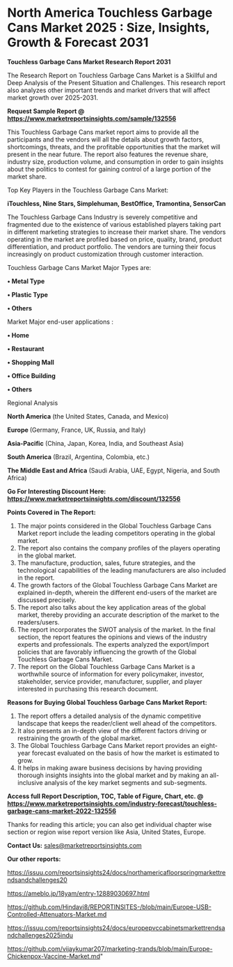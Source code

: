 # North America Touchless Garbage Cans Market 2025 : Size, Insights, Growth & Forecast 2031

<strong>Touchless Garbage Cans Market Research Report 2031</strong>

The Research Report on Touchless Garbage Cans Market is a Skillful and Deep Analysis of the Present Situation and Challenges. This research report also analyzes other important trends and market drivers that will affect market growth over 2025-2031.

<strong>Request Sample Report @ <a href=https://www.marketreportsinsights.com/sample/132556>https://www.marketreportsinsights.com/sample/132556</a></strong>

This Touchless Garbage Cans market report aims to provide all the participants and the vendors will all the details about growth factors, shortcomings, threats, and the profitable opportunities that the market will present in the near future. The report also features the revenue share, industry size, production volume, and consumption in order to gain insights about the politics to contest for gaining control of a large portion of the market share.

Top Key Players in the Touchless Garbage Cans Market:

<strong>iTouchless, Nine Stars, Simplehuman, BestOffice, Tramontina, SensorCan</strong>

The Touchless Garbage Cans Industry is severely competitive and fragmented due to the existence of various established players taking part in different marketing strategies to increase their market share. The vendors operating in the market are profiled based on price, quality, brand, product differentiation, and product portfolio. The vendors are turning their focus increasingly on product customization through customer interaction.

Touchless Garbage Cans Market Major Types are:

<strong>• Metal Type

• Plastic Type

• Others</strong>

Market Major end-user applications :

<strong>• Home

• Restaurant

• Shopping Mall

• Office Building

• Others</strong>

Regional Analysis

</u><strong><b>North America</b></strong> (the United States, Canada, and Mexico)

<strong><b>Europe </b></strong>(Germany, France, UK, Russia, and Italy)

<strong><b>Asia-Pacific</b></strong> (China, Japan, Korea, India, and Southeast Asia)

<strong><b>South America</b></strong> (Brazil, Argentina, Colombia, etc.)

<strong><b>The Middle East and Africa</b></strong> (Saudi Arabia, UAE, Egypt, Nigeria, and South Africa)

<strong>Go For Interesting Discount Here: <a href=https://www.marketreportsinsights.com/discount/132556>https://www.marketreportsinsights.com/discount/132556</a></strong>

<strong>Points Covered in The Report:</strong>
<ol>
  <li>The major points considered in the Global Touchless Garbage Cans Market report include the leading competitors operating in the global market.</li>
  <li>The report also contains the company profiles of the players operating in the global market.</li>
  <li>The manufacture, production, sales, future strategies, and the technological capabilities of the leading manufacturers are also included in the report.</li>
  <li>The growth factors of the Global Touchless Garbage Cans Market are explained in-depth, wherein the different end-users of the market are discussed precisely.</li>
  <li>The report also talks about the key application areas of the global market, thereby providing an accurate description of the market to the readers/users.</li>
  <li>The report incorporates the SWOT analysis of the market. In the final section, the report features the opinions and views of the industry experts and professionals. The experts analyzed the export/import policies that are favorably influencing the growth of the Global Touchless Garbage Cans Market.</li>
  <li>The report on the Global Touchless Garbage Cans Market is a worthwhile source of information for every policymaker, investor, stakeholder, service provider, manufacturer, supplier, and player interested in purchasing this research document.</li>
</ol>
<strong>Reasons for Buying Global Touchless Garbage Cans Market Report:</strong>

<ol>
  <li>The report offers a detailed analysis of the dynamic competitive landscape that keeps the reader/client well ahead of the competitors.</li>
  <li>It also presents an in-depth view of the different factors driving or restraining the growth of the global market.</li>
  <li>The Global Touchless Garbage Cans Market report provides an eight-year forecast evaluated on the basis of how the market is estimated to grow.</li>
  <li>It helps in making aware business decisions by having providing thorough insights insights into the global market and by making an all-inclusive analysis of the key market segments and sub-segments.</li>
</ol>
<strong>Access full Report Description, TOC, Table of Figure, Chart, etc. @ <a href=https://www.marketreportsinsights.com/industry-forecast/touchless-garbage-cans-market-2022-132556>https://www.marketreportsinsights.com/industry-forecast/touchless-garbage-cans-market-2022-132556</a></strong>


Thanks for reading this article; you can also get individual chapter wise section or region wise report version like Asia, United States, Europe.

<strong>Contact Us:</strong>
sales@marketreportsinsights.com

<strong>Our other reports:</strong>

<a href=https://issuu.com/reportsinsights24/docs/northamericafloorspringmarkettrendsandchallenges20>https://issuu.com/reportsinsights24/docs/northamericafloorspringmarkettrendsandchallenges20</a>

<a href=https://ameblo.jp/18yam/entry-12889030697.html>https://ameblo.jp/18yam/entry-12889030697.html</a>

<a href=https://github.com/Hindavi8/REPORTINSITES-/blob/main/Europe-USB-Controlled-Attenuators-Market.md>https://github.com/Hindavi8/REPORTINSITES-/blob/main/Europe-USB-Controlled-Attenuators-Market.md</a>

<a href=https://issuu.com/reportsinsights24/docs/europepvccabinetsmarkettrendsandchallenges2025indu>https://issuu.com/reportsinsights24/docs/europepvccabinetsmarkettrendsandchallenges2025indu</a>

<a href=https://github.com/vijaykumar207/marketing-trands/blob/main/Europe-Chickenpox-Vaccine-Market.md>https://github.com/vijaykumar207/marketing-trands/blob/main/Europe-Chickenpox-Vaccine-Market.md</a>"
